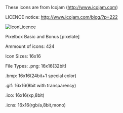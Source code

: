 These icons are from Icojam (http://www.icojam.com)

LICENCE notice: http://www.icojam.com/blog/?p=222

![IconLicence](https://github.com/sqrMin1/PenumbraPhysics.Editor/blob/master/Icons/IconLicence.PNG)

Pixelbox Basic and Bonus [pixelate]

Ammount of icons:
424

Icon Sizes:
16x16

File Types:
.png: 
16x16(32bit)

.bmp:
16x16(24bit+1 special color)

.gif:
16x16(8bit with transparency)

.ico: 
16x16(xp,8bit)

.icns: 
16x16(rgb/a,8bit,mono)
